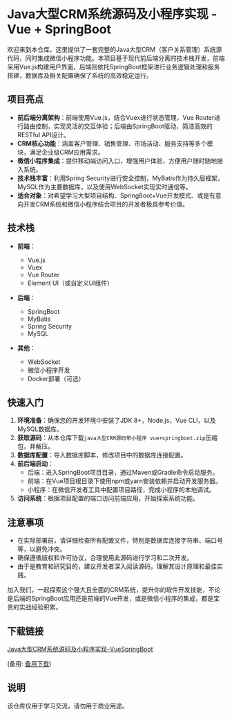 # Java大型CRM系统源码及小程序实现 - Vue + SpringBoot

欢迎来到本仓库，这里提供了一套完整的Java大型CRM（客户关系管理）系统源代码，同时集成微信小程序功能。本项目基于现代前后端分离的技术栈开发，前端采用Vue.js构建用户界面，后端则依托SpringBoot框架进行业务逻辑处理和服务搭建，数据库及相关配置确保了系统的高效稳定运行。

## 项目亮点

- **前后端分离架构**：前端使用Vue.js，结合Vuex进行状态管理，Vue Router进行路由控制，实现灵活的交互体验；后端由SpringBoot驱动，简洁高效的RESTful API设计。
- **CRM核心功能**：涵盖客户管理、销售管理、市场活动、服务支持等多个模块，满足企业级CRM应用需求。
- **微信小程序集成**：提供移动端访问入口，增强用户体验，方便用户随时随地接入系统。
- **技术栈丰富**：利用Spring Security进行安全控制，MyBatis作为持久层框架，MySQL作为主要数据库，以及使用WebSocket实现实时通信等。
- **适合对象**：对希望学习大型项目结构、SpringBoot+Vue开发模式、或是有意向开发CRM系统和微信小程序结合项目的开发者极具参考价值。

## 技术栈

- **前端**：
  - Vue.js
  - Vuex
  - Vue Router
  - Element UI（或自定义UI组件）
  
- **后端**：
  - SpringBoot
  - MyBatis
  - Spring Security
  - MySQL
  
- **其他**：
  - WebSocket
  - 微信小程序开发
  - Docker部署（可选）

## 快速入门

1. **环境准备**：确保您的开发环境中安装了JDK 8+，Node.js，Vue CLI，以及MySQL数据库。
2. **获取源码**：从本仓库下载`java大型CRM源码带小程序 vue+springboot.zip`压缩包，并解压。
3. **数据库配置**：导入数据库脚本，修改项目中的数据库连接配置。
4. **前后端启动**：
   - 后端：进入SpringBoot项目目录，通过Maven或Gradle命令启动服务。
   - 前端：在Vue项目根目录下使用npm或yarn安装依赖并启动开发服务器。
   - 小程序：在微信开发者工具中配置项目路径，完成小程序的本地调试。
5. **访问系统**：根据项目配置的端口访问前端应用，开始探索系统功能。

## 注意事项

- 在实际部署前，请详细检查所有配置文件，特别是数据库连接字符串、端口号等，以避免冲突。
- 确保遵循版权和许可协议，合理使用此源码进行学习和二次开发。
- 由于是教育和研究目的，建议开发者深入阅读源码，理解其设计原理和最佳实践。

加入我们，一起探索这个强大且全面的CRM系统，提升你的软件开发技能，不论是后端的SpringBoot应用还是前端的Vue开发，或是微信小程序的集成，都是宝贵的实战经验积累。

## 下载链接
[Java大型CRM系统源码及小程序实现-VueSpringBoot](https://pan.quark.cn/s/9857480f3e20) 

(备用: [备用下载](https://pan.baidu.com/s/1OVrSJI_JDng37sAEChExjQ?pwd=1234))

## 说明

该仓库仅用于学习交流，请勿用于商业用途。

